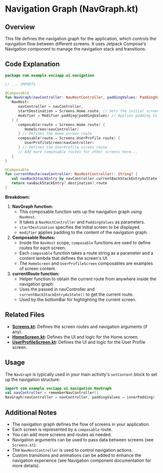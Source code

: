 # Navigation Graph (NavGraph.kt)

## Overview

This file defines the navigation graph for the application, which controls the navigation flow between different screens. It uses Jetpack Compose's Navigation component to manage the navigation stack and transitions.

## Code Explanation

```kotlin
package com.example.vociapp.ui.navigation

// ... IMPORTS 

@Composable
fun NavGraph(navController: NavHostController, paddingValues: PaddingValues) {
   NavHost(
      navController = navController,
      startDestination = Screens.Home.route, // Sets the initial screen
      modifier = Modifier.padding(paddingValues) // Applies padding to the content
   ) {
      composable(route = Screens.Home.route) {
         HomeScreen(navController)
      } // Defines the Home screen route
      composable(route = Screens.UserProfile.route) {
         UserProfileScreen(navController)
      } // Defines the UserProfile screen route
      // Add more composable routes for other screens here...
   }
}

@Composable
fun currentRoute(navController: NavHostController): String? {
   val navBackStackEntry by navController.currentBackStackEntryAsState()
   return navBackStackEntry?.destination?.route
}
```

**Breakdown:**

1. **NavGraph function:**
    - This composable function sets up the navigation graph using `NavHost`.
    - It takes a `NavHostController` and `PaddingValues` as parameters.
    - `startDestination` specifies the initial screen to be displayed.
    - `modifier` applies padding to the content of the navigation graph.
2. **Composable Routes:**
    - Inside the `NavHost` scope, `composable` functions are used to define routes for each screen.
    - Each `composable` function takes a route string as a parameter and a content lambda that defines the screen's UI.
    - The `HomeScreen` and `UserProfileScreen` composables are examples of screen content.
3. **currentRoute function:**
    - Helper function to obtain the current route from anywhere inside the navigation graph.
    - Uses the passed in navController and `currentBackStackEntryAsState()` to get the current route.
    - Used by the bottomBar for highlighting the current screen.

## Related Files

- **[Screens.kt](./Screens.kt):** Defines the screen routes and navigation arguments (if any).
- **[HomeScreen.kt](../screens/HomeScreen.kt):** Defines the UI and logic for the Home screen.
- **[UserProfileScreen.kt](../screens/UserProfileScreen.kt):** Defines the UI and logic for the User Profile screen.

## Usage

The `NavGraph` is typically used in your main activity's `setContent` block to set up the navigation structure:

```kotlin
import com.example.vociapp.ui.navigation.NavGraph
val navController = rememberNavController()
NavGraph(navController = navController, paddingValues = innerPadding)
```

## Additional Notes

- The navigation graph defines the flow of screens in your application.
- Each screen is represented by a `composable` route.
- You can add more screens and routes as needed.
- Navigation arguments can be used to pass data between screens (see `Screens.kt`).
- The `NavHostController` is used to control navigation actions.
- Custom transitions and animations can be added to enhance the navigation experience (see Navigation component documentation for more details).